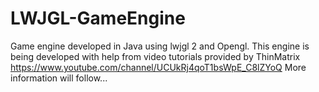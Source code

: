 # LWJGL-GameEngine
Game engine developed in Java using lwjgl 2 and Opengl.
This engine is being developed with help from video tutorials provided by ThinMatrix https://www.youtube.com/channel/UCUkRj4qoT1bsWpE_C8lZYoQ
More information will follow...
